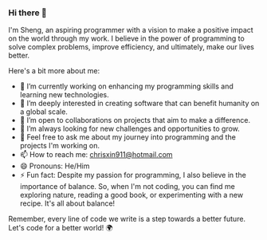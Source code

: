 ### Hi there 👋

I'm Sheng, an aspiring programmer with a vision to make a positive impact on the world through my work. I believe in the power of programming to solve complex problems, improve efficiency, and ultimately, make our lives better.

Here's a bit more about me:

- 🔭 I’m currently working on enhancing my programming skills and learning new technologies.
- 🌱 I’m deeply interested in creating software that can benefit humanity on a global scale.
- 👯 I’m open to collaborations on projects that aim to make a difference.
- 🤔 I’m always looking for new challenges and opportunities to grow.
- 💬 Feel free to ask me about my journey into programming and the projects I'm working on.
- 📫 How to reach me: chrisxin911@hotmail.com
- 😄 Pronouns: He/Him
- ⚡ Fun fact: Despite my passion for programming, I also believe in the importance of balance. So, when I'm not coding, you can find me exploring nature, reading a good book, or experimenting with a new recipe. It's all about balance!

Remember, every line of code we write is a step towards a better future. Let's code for a better world! 🌍
